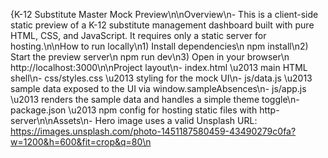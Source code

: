 {K-12 Substitute Master Mock Preview\n\nOverview\n- This is a client-side static preview of a K-12 substitute management dashboard built with pure HTML, CSS, and JavaScript. It requires only a static server for hosting.\n\nHow to run locally\n1) Install dependencies\n   npm install\n2) Start the preview server\n   npm run dev\n3) Open in your browser\n   http://localhost:3000\n\nProject layout\n- index.html \u2013 main HTML shell\n- css/styles.css \u2013 styling for the mock UI\n- js/data.js \u2013 sample data exposed to the UI via window.sampleAbsences\n- js/app.js \u2013 renders the sample data and handles a simple theme toggle\n- package.json \u2013 npm config for hosting static files with http-server\n\nAssets\n- Hero image uses a valid Unsplash URL: https://images.unsplash.com/photo-1451187580459-43490279c0fa?w=1200&h=600&fit=crop&q=80\n